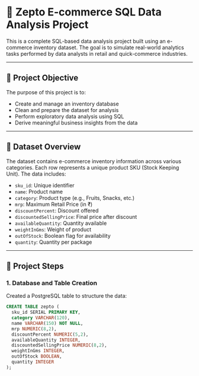 # 🛒 Zepto E-commerce SQL Data Analysis Project

This is a complete SQL-based data analysis project built using an e-commerce inventory dataset. The goal is to simulate real-world analytics tasks performed by data analysts in retail and quick-commerce industries.

---

## 📌 Project Objective

The purpose of this project is to:
- Create and manage an inventory database
- Clean and prepare the dataset for analysis
- Perform exploratory data analysis using SQL
- Derive meaningful business insights from the data

---

## 📁 Dataset Overview

The dataset contains e-commerce inventory information across various categories. Each row represents a unique product SKU (Stock Keeping Unit). The data includes:

- `sku_id`: Unique identifier
- `name`: Product name
- `category`: Product type (e.g., Fruits, Snacks, etc.)
- `mrp`: Maximum Retail Price (in ₹)
- `discountPercent`: Discount offered
- `discountedSellingPrice`: Final price after discount
- `availableQuantity`: Quantity available
- `weightInGms`: Weight of product
- `outOfStock`: Boolean flag for availability
- `quantity`: Quantity per package

---

## 🔧 Project Steps

### 1. Database and Table Creation

Created a PostgreSQL table to structure the data:

```sql
CREATE TABLE zepto (
  sku_id SERIAL PRIMARY KEY,
  category VARCHAR(120),
  name VARCHAR(150) NOT NULL,
  mrp NUMERIC(8,2),
  discountPercent NUMERIC(5,2),
  availableQuantity INTEGER,
  discountedSellingPrice NUMERIC(8,2),
  weightInGms INTEGER,
  outOfStock BOOLEAN,
  quantity INTEGER
);
